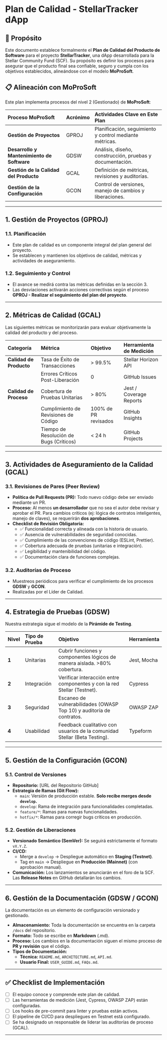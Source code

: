 # Plan de Calidad - StellarTracker dApp

## 🎯 Propósito

Este documento establece formalmente el **Plan de Calidad del Producto de Software** para el proyecto **StellarTracker**, una dApp desarrollada para la Stellar Community Fund (SCF). Su propósito es definir los procesos para asegurar que el producto final sea confiable, seguro y cumpla con los objetivos establecidos, alineándose con el modelo **MoProSoft**.

## 📋 Alineación con MoProSoft

Este plan implementa procesos del nivel 2 (Gestionado) de **MoProSoft**:

| Proceso MoProSoft | Acrónimo | Actividades Clave en Este Plan |
| :--- | :--- | :--- |
| **Gestión de Proyectos** | GPROJ | Planificación, seguimiento y control mediante métricas. |
| **Desarrollo y Mantenimiento de Software** | GDSW | Análisis, diseño, construcción, pruebas y documentación. |
| **Gestión de la Calidad del Producto** | GCAL | Definición de métricas, revisiones y auditorías. |
| **Gestión de la Configuración** | GCON | Control de versiones, manejo de cambios y liberaciones. |

---

## 1. Gestión de Proyectos (GPROJ)

### 1.1. Planificación
- Este plan de calidad es un componente integral del plan general del proyecto.
- Se establecen y mantienen los objetivos de calidad, métricas y actividades de aseguramiento.

### 1.2. Seguimiento y Control
- El avance se medirá contra las métricas definidas en la sección 3.
- Las desviaciones activarán acciones correctivas según el proceso **GPROJ - Realizar el seguimiento del plan del proyecto**.

---

## 2. Métricas de Calidad (GCAL)

Las siguientes métricas se monitorizarán para evaluar objetivamente la calidad del producto y del proceso.

| Categoría | Métrica | Objetivo | Herramienta de Medición |
| :--- | :--- | :--- | :--- |
| **Calidad de Producto** | Tasa de Éxito de Transacciones | > 99.5% | Stellar Horizon API |
| | Errores Críticos Post-Liberación | 0 | GitHub Issues |
| **Calidad de Proceso** | Cobertura de Pruebas Unitarias | > 80% | Jest / Coverage Reports |
| | Cumplimiento de Revisiones de Código | 100% de PR revisados | GitHub Insights |
| | Tiempo de Resolución de Bugs (Críticos) | < 24 h | GitHub Projects |

---

## 3. Actividades de Aseguramiento de la Calidad (GCAL)

### 3.1. Revisiones de Pares (Peer Review)
- **Política de Pull Requests (PR):** Todo nuevo código debe ser enviado mediante un PR.
- **Proceso:** Al menos **un desarrollador** que no sea el autor debe revisar y aprobar el PR. Para cambios críticos (ej: lógica de contratos inteligentes, manejo de claves), se requerirán **dos aprobaciones**.
- **Checklist de Revisión Obligatoria:**
    - ✅ Funcionalidad correcta y alineada con la historia de usuario.
    - ✅ Ausencia de vulnerabilidades de seguridad conocidas.
    - ✅ Cumplimiento de las convenciones de código (ESLint, Prettier).
    - ✅ Cobertura adecuada de pruebas (unitarias e integración).
    - ✅ Legibilidad y mantenibilidad del código.
    - ✅ Documentación clara de funciones complejas.

### 3.2. Auditorías de Proceso
- Muestreos periódicos para verificar el cumplimiento de los procesos **GDSW** y **GCON**.
- Realizadas por el Líder de Calidad.

---

## 4. Estrategia de Pruebas (GDSW)

Nuestra estrategia sigue el modelo de la **Pirámide de Testing**.

| Nivel | Tipo de Prueba | Objetivo | Herramienta |
| :--- | :--- | :--- | :--- |
| **1** | Unitarias | Cubrir funciones y componentes lógicos de manera aislada. >80% cobertura. | Jest, Mocha |
| **2** | Integración | Verificar interacción entre componentes y con la red Stellar (Testnet). | Cypress |
| **3** | Seguridad | Escaneo de vulnerabilidades (OWASP Top 10) y auditoría de contratos. | OWASP ZAP |
| **4** | Usabilidad | Feedback cualitativo con usuarios de la comunidad Stellar (Beta Testing). | Typeform |

---

## 5. Gestión de la Configuración (GCON)

### 5.1. Control de Versiones
- **Repositorio:** [URL del Repositorio GitHub]
- **Estrategia de Ramas (Git Flow):**
    - `main`: Versión de producción estable. **Solo recibe merges desde `develop`.**
    - `develop`: Rama de integración para funcionalidades completadas.
    - `feature/*`: Ramas para nuevas funcionalidades.
    - `hotfix/*`: Ramas para corregir bugs críticos en producción.

### 5.2. Gestión de Liberaciones
- **Versionado Semántico (SemVer):** Se seguirá estrictamente el formato `vX.Y.Z`.
- **CI/CD:** 
    - Merge a `develop` → Despliegue automático en **Staging (Testnet)**.
    - Tag en `main` → Despliegue en **Producción (Mainnet)** (con aprobación manual).
- **Comunicación:** Los lanzamientos se anunciarán en el foro de la SCF. Las **Release Notes** en GitHub detallarán los cambios.

---

## 6. Gestión de la Documentación (GDSW / GCON)

La documentación es un elemento de configuración versionado y gestionado.

- **Almacenamiento:** Toda la documentación se encuentra en la carpeta `/docs` del repositorio.
- **Formato:** Todo se escribe en **Markdown** (.md).
- **Proceso:** Los cambios en la documentación siguen el mismo proceso de **PR y revisión** que el código.
- **Tipos de Documentación:**
    - **Técnica:** `README.md`, `ARCHITECTURE.md`, `API.md`.
    - **Usuario Final:** `USER_GUIDE.md`, `FAQs.md`.

---

## ✅ Checklist de Implementación

- [ ] El equipo conoce y comprende este plan de calidad.
- [ ] Las herramientas de medición (Jest, Cypress, OWASP ZAP) están configuradas.
- [ ] Los hooks de pre-commit para linter y pruebas están activos.
- [ ] El pipeline de CI/CD para despliegues en Testnet está configurado.
- [ ] Se ha designado un responsable de liderar las auditorías de proceso (GCAL).

---



